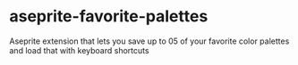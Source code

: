# aseprite-favorite-palettes
Aseprite extension that lets you save up to 05 of your favorite color palettes and load that with keyboard shortcuts
